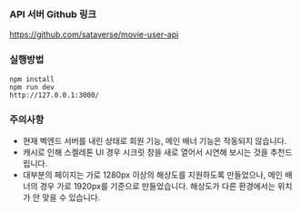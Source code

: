 ### API 서버 Github 링크

https://github.com/sataverse/movie-user-api



### 실행방법

```
npm install
npm run dev
http://127.0.0.1:3000/
```



### 주의사항

* 현재 벡엔드 서버를 내린 상태로 회원 기능, 메인 배너 기능은 작동되지 않습니다.
* 캐시로 인해 스켈레톤 UI 경우 시크릿 창을 새로 열어서 시연해 보시는 것을 추천드립니다.
* 대부분의 페이지는 가로 1280px 이상의 해상도를 지원하도록 만들었으나, 메인 배너의 경우 가로 1920px를 기준으로 만들었습니다. 해상도가 다른 환경에서는 위치가 안 맞을 수 있습니다.
